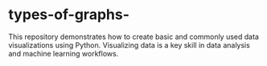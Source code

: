 # types-of-graphs-
This repository demonstrates how to create basic and commonly used data visualizations using Python. Visualizing data is a key skill in data analysis and machine learning workflows.
